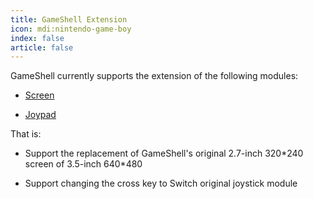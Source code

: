 ```yaml
---
title: GameShell Extension
icon: mdi:nintendo-game-boy
index: false
article: false
---
```


GameShell currently supports the extension of the following modules:

- [Screen](screen.md)

- [Joypad](joypad.md)

That is:

- Support the replacement of GameShell's original 2.7-inch 320\*240 screen of 3.5-inch 640\*480

- Support changing the cross key to Switch original joystick module